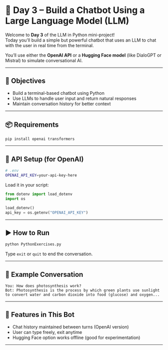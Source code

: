 # 💬 Day 3 – Build a Chatbot Using a Large Language Model (LLM)

Welcome to **Day 3** of the LLM in Python mini-project!  
Today you'll build a simple but powerful chatbot that uses an LLM to chat with the user in real time from the terminal.

You’ll use either the **OpenAI API** or a **Hugging Face model** (like DialoGPT or Mistral) to simulate conversational AI.

---

## 🎯 Objectives

- Build a terminal-based chatbot using Python
- Use LLMs to handle user input and return natural responses
- Maintain conversation history for better context

---

## 📦 Requirements

```bash
pip install openai transformers
````

---

## 🔐 API Setup (for OpenAI)

```bash
# .env
OPENAI_API_KEY=your-api-key-here
```

Load it in your script:

```python
from dotenv import load_dotenv
import os

load_dotenv()
api_key = os.getenv("OPENAI_API_KEY")
```

---

## ▶️ How to Run

```bash
python PythonExercises.py
```

Type `exit` or `quit` to end the conversation.

---

## 🧪 Example Conversation

```
You: How does photosynthesis work?
Bot: Photosynthesis is the process by which green plants use sunlight to convert water and carbon dioxide into food (glucose) and oxygen...
```

---

## 🧠 Features in This Bot

* Chat history maintained between turns (OpenAI version)
* User can type freely, exit anytime
* Hugging Face option works offline (good for experimentation)

---

